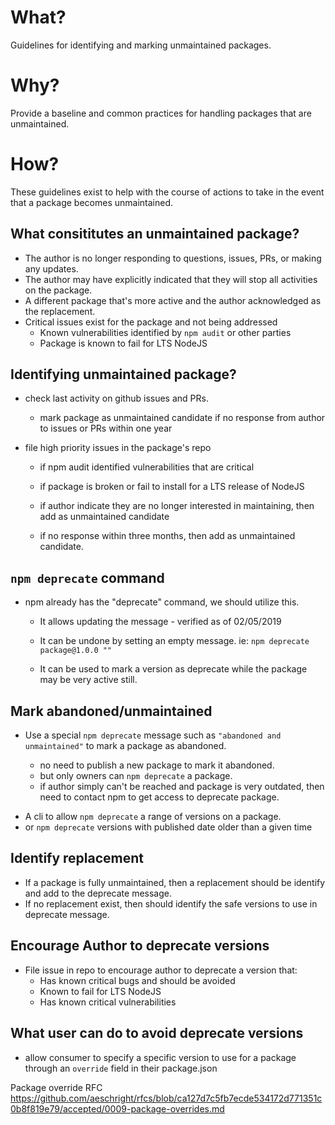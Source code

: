 # What?

Guidelines for identifying and marking unmaintained packages.

# Why?

Provide a baseline and common practices for handling packages that are unmaintained.

# How?

These guidelines exist to help with the course of actions to take in the event that a package becomes unmaintained.

## What consititutes an unmaintained package?

- The author is no longer responding to questions, issues, PRs, or making any updates.
- The author may have explicitly indicated that they will stop all activities on the package.
- A different package that's more active and the author acknowledged as the replacement.
- Critical issues exist for the package and not being addressed
  - Known vulnerabilities identified by `npm audit` or other parties
  - Package is known to fail for LTS NodeJS

## Identifying unmaintained package?

- check last activity on github issues and PRs.

  - mark package as unmaintained candidate if no response from author to issues or PRs within one year

- file high priority issues in the package's repo

  - if npm audit identified vulnerabilities that are critical
  - if package is broken or fail to install for a LTS release of NodeJS

  - if author indicate they are no longer interested in maintaining, then add as unmaintained candidate
  - if no response within three months, then add as unmaintained candidate.

## `npm deprecate` command

- npm already has the "deprecate" command, we should utilize this.

  - It allows updating the message - verified as of 02/05/2019
  - It can be undone by setting an empty message. ie: `npm deprecate package@1.0.0 ""`

  - It can be used to mark a version as deprecate while the package may be very active still.

## Mark abandoned/unmaintained

- Use a special `npm deprecate` message such as `"abandoned and unmaintained"` to mark a package as abandoned.

  - no need to publish a new package to mark it abandoned.
  - but only owners can `npm deprecate` a package.
  - if author simply can't be reached and package is very outdated, then need to contact npm to get access to deprecate package.

* A cli to allow `npm deprecate` a range of versions on a package.
* or `npm deprecate` versions with published date older than a given time

## Identify replacement

- If a package is fully unmaintained, then a replacement should be identify and add to the deprecate message.
- If no replacement exist, then should identify the safe versions to use in deprecate message.

## Encourage Author to deprecate versions

- File issue in repo to encourage author to deprecate a version that:
  - Has known critical bugs and should be avoided
  - Known to fail for LTS NodeJS
  - Has known critical vulnerabilities

## What user can do to avoid deprecate versions

- allow consumer to specify a specific version to use for a package through an `override` field in their package.json

Package override RFC https://github.com/aeschright/rfcs/blob/ca127d7c5fb7ecde534172d771351c0b8f819e79/accepted/0009-package-overrides.md
